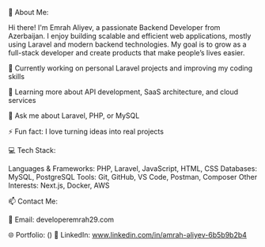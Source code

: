 💫 About Me:

Hi there! I'm Emrah Aliyev, a passionate Backend Developer from Azerbaijan.
I enjoy building scalable and efficient web applications, mostly using Laravel and modern backend technologies.
My goal is to grow as a full-stack developer and create products that make people’s lives easier.

🔭 Currently working on personal Laravel projects and improving my coding skills

🌱 Learning more about API development, SaaS architecture, and cloud services

💬 Ask me about Laravel, PHP, or MySQL

⚡ Fun fact: I love turning ideas into real projects

💻 Tech Stack:

Languages & Frameworks: PHP, Laravel, JavaScript, HTML, CSS
Databases: MySQL, PostgreSQL
Tools: Git, GitHub, VS Code, Postman, Composer
Other Interests: Next.js, Docker, AWS

📫 Contact Me:

📧 Email: developeremrah29.com

🌐 Portfolio: ()
💼 LinkedIn: www.linkedin.com/in/əmrah-əliyev-6b5b9b2b4
